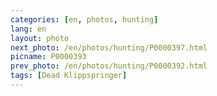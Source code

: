 ```yaml
---
categories: [en, photos, hunting]
lang: en
layout: photo
next_photo: /en/photos/hunting/P0000397.html
picname: P0000393
prev_photo: /en/photos/hunting/P0000392.html
tags: [Dead Klippspringer]
---
```

